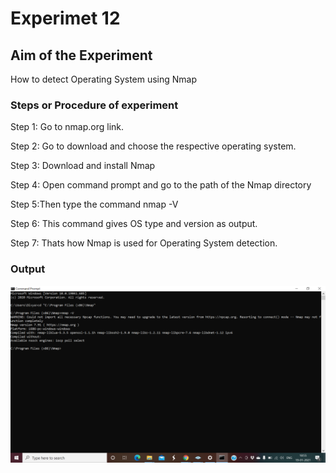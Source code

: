 # Experimet 12

## Aim of the Experiment
How to detect Operating System using Nmap

### Steps or Procedure of experiment

Step 1: Go to nmap.org link.

Step 2: Go to download and choose the respective operating system.

Step 3: Download and install Nmap

Step 4: Open command prompt and go to the path of the Nmap directory

Step 5:Then type the command nmap -V

Step 6: This command gives OS type and version as output.

Step 7: Thats how Nmap is used for Operating System detection.


### Output

![output](osdetection.png)
